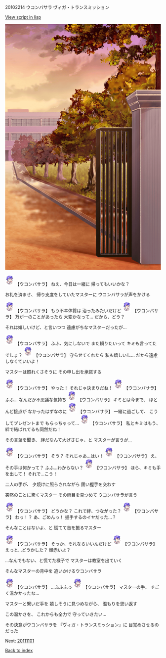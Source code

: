 20102214 ウコンバサラ ヴィガ・トランスミッション

[View script in lisp](../scripts/20102214.txt)

![schoolgate_evening.png](../images/backgrounds/schoolgate_evening.png)

<img src="../images/units/201021.png" alt="201021.png" height="34"/>
【ウコンバサラ】
ねえ、今日は一緒に
帰ってもいいかな？

お礼を済ませ、
帰り支度をしていたマスターに
ウコンバサラが声をかける

<img src="../images/units/201021.png" alt="201021.png" height="34"/>
【ウコンバサラ】
もう不幸体質は
治ったみたいだけど

<img src="../images/units/201021.png" alt="201021.png" height="34"/>
【ウコンバサラ】
万が一のことがあったら
大変かなって…
だから、どう？

それは嬉しいけど、と言いつつ
遠慮がちなマスターだったが…

<img src="../images/units/201021.png" alt="201021.png" height="34"/>
【ウコンバサラ】
ふふ、気にしないで
また頼りたいって
キミも言ってたでしょ？

<img src="../images/units/201021.png" alt="201021.png" height="34"/>
【ウコンバサラ】
守らせてくれたら
私も嬉しいし…
だから遠慮しなくていいよ！

マスターは照れくさそうに
その申し出を承諾する

<img src="../images/units/201021.png" alt="201021.png" height="34"/>
【ウコンバサラ】
やった！
それじゃ決まりだね！

<img src="../images/units/201021.png" alt="201021.png" height="34"/>
【ウコンバサラ】
ふふ…
なんだか不思議な気持ち

<img src="../images/units/201021.png" alt="201021.png" height="34"/>
【ウコンバサラ】
キミとは今まで、
ほとんど接点が
なかったはずなのに

<img src="../images/units/201021.png" alt="201021.png" height="34"/>
【ウコンバサラ】
一緒に過ごして、
こうしてプレゼントまで
もらっちゃって…

<img src="../images/units/201021.png" alt="201021.png" height="34"/>
【ウコンバサラ】
私とキミはもう、
絆で結ばれてるも同然だね！

その言葉を聞き、
絆だなんて大げさじゃ、と
マスターが言うが…

<img src="../images/units/201021.png" alt="201021.png" height="34"/>
【ウコンバサラ】
そう？
それじゃあ…はい！

<img src="../images/units/201021.png" alt="201021.png" height="34"/>
【ウコンバサラ】
え、その手は何かって？
ふふ…わからない？

<img src="../images/units/201021.png" alt="201021.png" height="34"/>
【ウコンバサラ】
ほら、キミも手を出して！
それで…こう！

二人の手が、
夕焼けに照らされながら
固い握手を交わす

突然のことに驚くマスター
その両目を見つめて
ウコンバサラが言う

<img src="../images/units/201021.png" alt="201021.png" height="34"/>
【ウコンバサラ】
どうかな？
これで絆、つながった？

<img src="../images/units/201021.png" alt="201021.png" height="34"/>
【ウコンバサラ】
わっ！？
あ、ごめんっ！
握手するのイヤだった…？

そんなことはないよ、と
慌てて首を振るマスター

<img src="../images/units/201021.png" alt="201021.png" height="34"/>
【ウコンバサラ】
そっか、それならいいんだけど

<img src="../images/units/201021.png" alt="201021.png" height="34"/>
【ウコンバサラ】
えっと…どうかした？
顔赤いよ？

…なんでもない、と慌てた様子で
マスターは教室を出ていく

そんなマスターの背中を
追いかけるウコンバサラ

<img src="../images/units/201021.png" alt="201021.png" height="34"/>
【ウコンバサラ】
…ふふふっ

<img src="../images/units/201021.png" alt="201021.png" height="34"/>
【ウコンバサラ】
マスターの手、
すごく温かかったな…

マスターと繋いだ手を
嬉しそうに見つめながら、
温もりを思い返す

この温かさを、
これからも全力で
守っていきたい…

その決意がウコンバサラを
『ヴィガ・トランスミッション』に
目覚めさせるのだった


Next: [20111101](20111101.md)

[Back to index](index.md)
